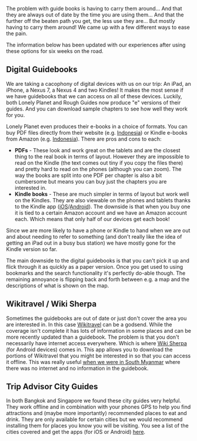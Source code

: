 The problem with guide books is having to carry them around… And that they are always out of date by the time you are using them… And that the further off the beaten path you get, the less use they are… But mostly having to carry them around! We came up with a few different ways to ease the pain.

<div class="alert alert-info">The information below has been updated with our experiences after using these options for six weeks on the road.</div>

## Digital Guidebooks

We are taking a cacophony of digital devices with us on our trip: An iPad, an iPhone, a Nexus 7, a Nexus 4 and two Kindles! It makes the most sense if we have guidebooks that we can access on all of these devices. Luckily, both Lonely Planet and Rough Guides now produce "e" versions of their guides. And you can download sample chapters to see how well they work for you.

Lonely Planet even produces their e-books in a choice of formats. You can buy PDF files directly from their website (e.g. [Indonesia](http://shop.lonelyplanet.com/indonesia/indonesia-travel-guide-10/)) or Kindle e-books from Amazon (e.g. [Indonesia](http://www.amazon.co.uk/Lonely-Planet-Indonesia-Travel-ebook/dp/B00C2K5C2M/ref=sr_1_5?ie=UTF8&qid=1371035448&sr=8-5&keywords=lonely+planet+indonesia+kindle)). There are pros and cons to each:

 * **PDFs** - These look and work great on the tablets and are the closest thing to the real book in terms of layout. However they are impossible to read on the Kindle (the text comes out tiny if you copy the files there) and pretty hard to read on the phones (although you can zoom). The way the books are split into one PDF per chapter is also a bit cumbersome but means you can buy just the chapters you are interested in. 
 * **Kindle books** - These are much simpler in terms of layout but work well on the Kindles. They are also viewable on the phones and tablets thanks to the Kindle app ([iOS](https://itunes.apple.com/gb/app/kindle/id302584613?mt=8)/[Android](https://play.google.com/store/apps/details?id=com.amazon.kindle‎)). The downside is that when you buy one it is tied to a certain Amazon account and we have an Amazon account each. Which means that only half of our devices get each book!
 
Since we are more likely to have a phone or Kindle to hand when we are out and about needing to refer to something (and don't really like the idea of getting an iPad out in a busy bus station)  we have mostly gone for the Kindle version so far.

The main downside to the digital guidebooks is that you can't pick it up and flick through it as quickly as a paper version. Once you get used to using bookmarks and the search functionality it's perfectly do-able though. The remaining annoyance is flipping back and forth between e.g. a map and the descriptions of what is shown on the map.

## Wikitravel / Wiki Sherpa

Sometimes the guidebooks are out of date or just don't cover the area you are interested in. In this case [Wikitravel](http://www.wikitravel.org) can be a godsend. While the coverage isn't complete it has lots of information in some places and can be more recently updated than a guidebook. The problem is that you don't necessarily have internet access everywhere. Which is where [Wiki Sherpa](https://play.google.com/store/apps/details?id=com.rezendi.itravel&hl=en) (for Android devices) comes in. This app allows you to download the portions of Wikitravel that you might be interested in so that you can access it offline. This was really useful [when we were in South Myanmar](/blog/myanmar/into-the-south/) where there was no internet and no information in the guidebook.

## Trip Advisor City Guides

In both Bangkok and Singapore we found these city guides very helpful. They work offline and in combination with your phones GPS to help you find attractions and (maybe more importantly) recommended places to eat and drink. They are only available for certain cities but we would recommend installing them for places you know you will be visiting. You see a list of the cities covered and get the apps (for iOS or Android) [here](http://www.tripadvisor.co.uk/apps-icityguides).